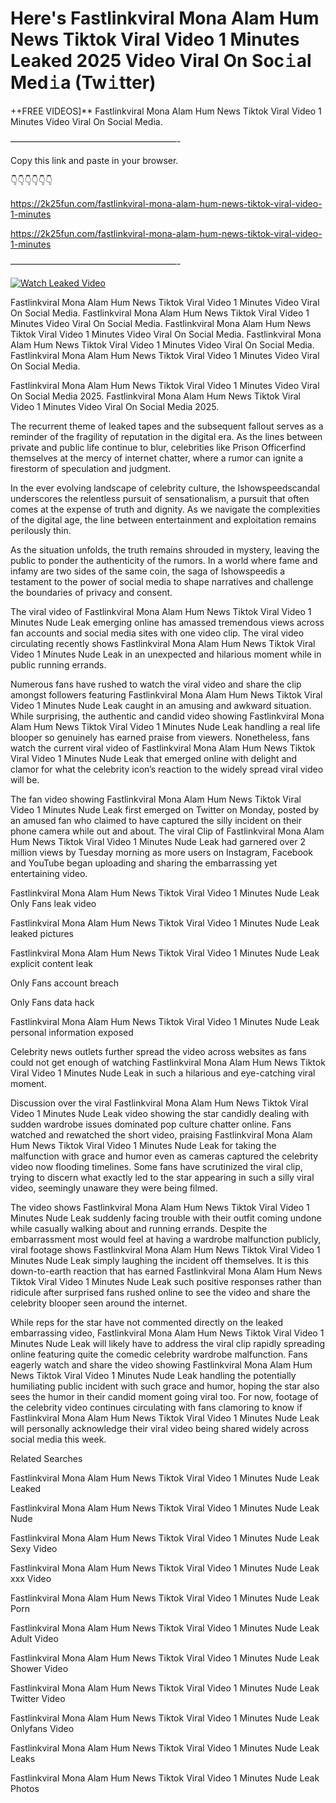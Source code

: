 # Here's Fastlinkviral Mona Alam Hum News Tiktok Viral Video 1 Minutes Leaked 2025 Video Viral On Soc𝚒al Med𝚒a (Tw𝚒tter)

++FREE VIDEOS]** Fastlinkviral Mona Alam Hum News Tiktok Viral Video 1 Minutes Video Viral On Social Media.

———————————————————-

Copy this link and paste in your browser.

👇👇👇👇👇👇

https://2k25fun.com/fastlinkviral-mona-alam-hum-news-tiktok-viral-video-1-minutes

https://2k25fun.com/fastlinkviral-mona-alam-hum-news-tiktok-viral-video-1-minutes

———————————————————-

[![Watch Leaked Video](https://miro.medium.com/v2/resize:fit:828/format:webp/1*cilzJN44JGOrTw9NJCrNHA.gif "Watch Leaked Video")](https://2k25fun.com/fastlinkviral-mona-alam-hum-news-tiktok-viral-video-1-minutes)

Fastlinkviral Mona Alam Hum News Tiktok Viral Video 1 Minutes Video Viral On Social Media. Fastlinkviral Mona Alam Hum News Tiktok Viral Video 1 Minutes Video Viral On Social Media. Fastlinkviral Mona Alam Hum News Tiktok Viral Video 1 Minutes Video Viral On Social Media. Fastlinkviral Mona Alam Hum News Tiktok Viral Video 1 Minutes Video Viral On Social Media. Fastlinkviral Mona Alam Hum News Tiktok Viral Video 1 Minutes Video Viral On Social Media.

Fastlinkviral Mona Alam Hum News Tiktok Viral Video 1 Minutes Video Viral On Social Media 2025. Fastlinkviral Mona Alam Hum News Tiktok Viral Video 1 Minutes Video Viral On Social Media 2025.

The recurrent theme of leaked tapes and the subsequent fallout serves as a reminder of the fragility of reputation in the digital era. As the lines between private and public life continue to blur, celebrities like Prison Officerfind themselves at the mercy of internet chatter, where a rumor can ignite a firestorm of speculation and judgment.

In the ever evolving landscape of celebrity culture, the Ishowspeedscandal underscores the relentless pursuit of sensationalism, a pursuit that often comes at the expense of truth and dignity. As we navigate the complexities of the digital age, the line between entertainment and exploitation remains perilously thin.

As the situation unfolds, the truth remains shrouded in mystery, leaving the public to ponder the authenticity of the rumors. In a world where fame and infamy are two sides of the same coin, the saga of Ishowspeedis a testament to the power of social media to shape narratives and challenge the boundaries of privacy and consent.

The viral video of Fastlinkviral Mona Alam Hum News Tiktok Viral Video 1 Minutes Nude Leak emerging online has amassed tremendous views across fan accounts and social media sites with one video clip. The viral video circulating recently shows Fastlinkviral Mona Alam Hum News Tiktok Viral Video 1 Minutes Nude Leak in an unexpected and hilarious moment while in public running errands.

Numerous fans have rushed to watch the viral video and share the clip amongst followers featuring Fastlinkviral Mona Alam Hum News Tiktok Viral Video 1 Minutes Nude Leak caught in an amusing and awkward situation. While surprising, the authentic and candid video showing Fastlinkviral Mona Alam Hum News Tiktok Viral Video 1 Minutes Nude Leak handling a real life blooper so genuinely has earned praise from viewers. Nonetheless, fans watch the current viral video of Fastlinkviral Mona Alam Hum News Tiktok Viral Video 1 Minutes Nude Leak that emerged online with delight and clamor for what the celebrity icon’s reaction to the widely spread viral video will be.

The fan video showing Fastlinkviral Mona Alam Hum News Tiktok Viral Video 1 Minutes Nude Leak first emerged on Twitter on Monday, posted by an amused fan who claimed to have captured the silly incident on their phone camera while out and about. The viral Clip of Fastlinkviral Mona Alam Hum News Tiktok Viral Video 1 Minutes Nude Leak had garnered over 2 million views by Tuesday morning as more users on Instagram, Facebook and YouTube began uploading and sharing the embarrassing yet entertaining video.

Fastlinkviral Mona Alam Hum News Tiktok Viral Video 1 Minutes Nude Leak Only Fans leak video

Fastlinkviral Mona Alam Hum News Tiktok Viral Video 1 Minutes Nude Leak leaked pictures

Fastlinkviral Mona Alam Hum News Tiktok Viral Video 1 Minutes Nude Leak explicit content leak

Only Fans account breach

Only Fans data hack

Fastlinkviral Mona Alam Hum News Tiktok Viral Video 1 Minutes Nude Leak personal information exposed

Celebrity news outlets further spread the video across websites as fans could not get enough of watching Fastlinkviral Mona Alam Hum News Tiktok Viral Video 1 Minutes Nude Leak in such a hilarious and eye-catching viral moment.

Discussion over the viral Fastlinkviral Mona Alam Hum News Tiktok Viral Video 1 Minutes Nude Leak video showing the star candidly dealing with sudden wardrobe issues dominated pop culture chatter online. Fans watched and rewatched the short video, praising Fastlinkviral Mona Alam Hum News Tiktok Viral Video 1 Minutes Nude Leak for taking the malfunction with grace and humor even as cameras captured the celebrity video now flooding timelines. Some fans have scrutinized the viral clip, trying to discern what exactly led to the star appearing in such a silly viral video, seemingly unaware they were being filmed.

The video shows Fastlinkviral Mona Alam Hum News Tiktok Viral Video 1 Minutes Nude Leak suddenly facing trouble with their outfit coming undone while casually walking about and running errands. Despite the embarrassment most would feel at having a wardrobe malfunction publicly, viral footage shows Fastlinkviral Mona Alam Hum News Tiktok Viral Video 1 Minutes Nude Leak simply laughing the incident off themselves. It is this down-to-earth reaction that has earned Fastlinkviral Mona Alam Hum News Tiktok Viral Video 1 Minutes Nude Leak such positive responses rather than ridicule after surprised fans rushed online to see the video and share the celebrity blooper seen around the internet.

While reps for the star have not commented directly on the leaked embarrassing video, Fastlinkviral Mona Alam Hum News Tiktok Viral Video 1 Minutes Nude Leak will likely have to address the viral clip rapidly spreading online featuring quite the comedic celebrity wardrobe malfunction. Fans eagerly watch and share the video showing Fastlinkviral Mona Alam Hum News Tiktok Viral Video 1 Minutes Nude Leak handling the potentially humiliating public incident with such grace and humor, hoping the star also sees the humor in their candid moment going viral too. For now, footage of the celebrity video continues circulating with fans clamoring to know if Fastlinkviral Mona Alam Hum News Tiktok Viral Video 1 Minutes Nude Leak will personally acknowledge their viral video being shared widely across social media this week.

Related Searches

Fastlinkviral Mona Alam Hum News Tiktok Viral Video 1 Minutes Nude Leak Leaked

Fastlinkviral Mona Alam Hum News Tiktok Viral Video 1 Minutes Nude Leak Nude

Fastlinkviral Mona Alam Hum News Tiktok Viral Video 1 Minutes Nude Leak Sexy Video

Fastlinkviral Mona Alam Hum News Tiktok Viral Video 1 Minutes Nude Leak xxx Video

Fastlinkviral Mona Alam Hum News Tiktok Viral Video 1 Minutes Nude Leak Porn

Fastlinkviral Mona Alam Hum News Tiktok Viral Video 1 Minutes Nude Leak Adult Video

Fastlinkviral Mona Alam Hum News Tiktok Viral Video 1 Minutes Nude Leak Shower Video

Fastlinkviral Mona Alam Hum News Tiktok Viral Video 1 Minutes Nude Leak Twitter Video

Fastlinkviral Mona Alam Hum News Tiktok Viral Video 1 Minutes Nude Leak Onlyfans Video

Fastlinkviral Mona Alam Hum News Tiktok Viral Video 1 Minutes Nude Leak Leaks

Fastlinkviral Mona Alam Hum News Tiktok Viral Video 1 Minutes Nude Leak Photos